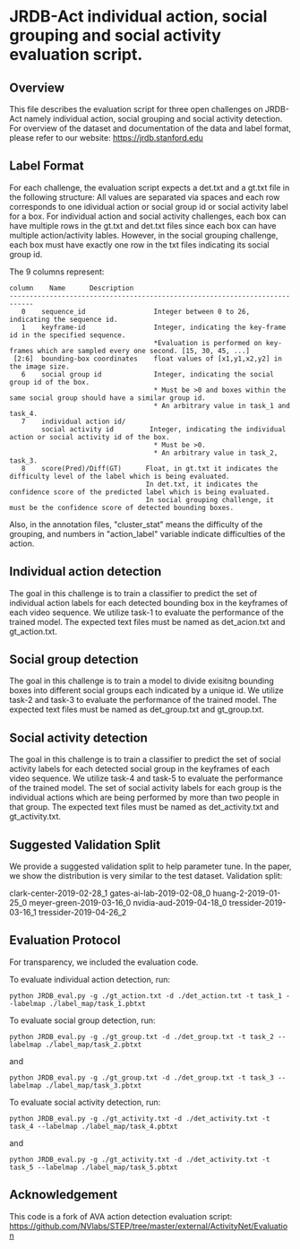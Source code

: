 # JRDB-Act individual action, social grouping and social activity evaluation script.

## Overview

This file describes the evaluation script for three open challenges on JRDB-Act namely individual action, social grouping and social activity detection.
For overview of the dataset and documentation of the data and label format, please refer to our website: https://jrdb.stanford.edu

## Label Format

For each challenge, the evaluation script expects a det.txt and a gt.txt file in the following structure:
All values are separated via spaces and each row corresponds to one idividual action or social group id or social activity label for a box.
For individual action and social activity challenges, each box can have multiple rows in the gt.txt and det.txt files since each box can have multiple action/activity lables.
However, in the social grouping challenge, each box must have exactly one row in the txt files indicating its social group id. 


The 9 columns represent:

```
column    Name      Description
----------------------------------------------------------------------------
   0    sequence_id                 Integer between 0 to 26, indicating the sequence id.
   1    keyframe-id                 Integer, indicating the key-frame id in the specified sequence.
                                    *Evaluation is performed on key-frames which are sampled every one second. [15, 30, 45, ...] 
 [2:6]  bounding-box coordinates    float values of [x1,y1,x2,y2] in the image size.
   6    social group id             Integer, indicating the social group id of the box.
                                    * Must be >0 and boxes within the same social group should have a similar group id.
                                    * An arbitrary value in task_1 and task_4.
   7    individual action id/
        social activity id         Integer, indicating the individual action or social activity id of the box.
                                    * Must be >0.
                                    * An arbitrary value in task_2, task_3.
   8    score(Pred)/Diff(GT)      Float, in gt.txt it indicates the difficulty level of the label which is being evaluated. 
                                  In det.txt, it indicates the confidence score of the predicted label which is being evaluated.
                                  In social grouping challenge, it must be the confidence score of detected bounding boxes.

```
Also, in the annotation files, "cluster_stat" means the difficulty of the grouping, and numbers in "action_label" variable indicate difficulties of the action. 

## Individual action detection

The goal in this challenge is to train a classifier to predict the set of individual action labels
for each detected bounding box in the keyframes of each video sequence. We utilize task-1 to evaluate the performance of the trained model.
The expected text files must be named as det_acion.txt and gt_action.txt.

## Social group detection

The goal in this challenge is to train a model to divide exisitng bounding boxes into different social groups each indicated by a unique id.
We utilize task-2 and task-3 to evaluate the performance of the trained model.
The expected text files must be named as det_group.txt and gt_group.txt.

## Social activity detection

The goal in this challenge is to train a classifier to predict the set of social activity labels for each detected social group in the
keyframes of each video sequence. We utilize task-4 and task-5 to evaluate the performance of the trained model.
The set of social activity labels for each group is the individual actions which are being performed by more than two people in that group.
The expected text files must be named as det_activity.txt and gt_activity.txt.

## Suggested Validation Split

We provide a suggested validation split to help parameter tune. In the paper,
we show the distribution is very similar to the test dataset. Validation split:

clark-center-2019-02-28_1
gates-ai-lab-2019-02-08_0
huang-2-2019-01-25_0
meyer-green-2019-03-16_0
nvidia-aud-2019-04-18_0
tressider-2019-03-16_1
tressider-2019-04-26_2

## Evaluation Protocol

For transparency, we included the evaluation code.

To evaluate individual action detection, run:

```
python JRDB_eval.py -g ./gt_action.txt -d ./det_action.txt -t task_1 --labelmap ./label_map/task_1.pbtxt
```

To evaluate social group detection, run:

```
python JRDB_eval.py -g ./gt_group.txt -d ./det_group.txt -t task_2 --labelmap ./label_map/task_2.pbtxt
```

and 

```
python JRDB_eval.py -g ./gt_group.txt -d ./det_group.txt -t task_3 --labelmap ./label_map/task_3.pbtxt
```

To evaluate social activity detection, run:

```
python JRDB_eval.py -g ./gt_activity.txt -d ./det_activity.txt -t task_4 --labelmap ./label_map/task_4.pbtxt
```

and 

```
python JRDB_eval.py -g ./gt_activity.txt -d ./det_activity.txt -t task_5 --labelmap ./label_map/task_5.pbtxt
```
## Acknowledgement

This code is a fork of AVA action detection evaluation script:
https://github.com/NVlabs/STEP/tree/master/external/ActivityNet/Evaluation

